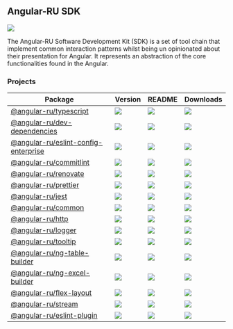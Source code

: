 ## Angular-RU SDK

[![](https://github.com/angular-ru/angular-ru-sdk/workflows/Angular-RU%20SDK%20CI/badge.svg)](https://github.com/Angular-RU/angular-ru-sdk/actions?query=workflow%3A%22Angular-RU+SDK+CI%22+branch%3Amaster)

The Angular-RU Software Development Kit (SDK) is a set of tool chain that implement common interaction patterns whilst
being un opinionated about their presentation for Angular. It represents an abstraction of the core functionalities
found in the Angular.

### Projects

| **Package**                                                                                            | **Version**                                                                           | **README**                                                                                         | **Downloads**                                                                                                                             |
| ------------------------------------------------------------------------------------------------------ | ------------------------------------------------------------------------------------- | -------------------------------------------------------------------------------------------------- | ----------------------------------------------------------------------------------------------------------------------------------------- |
| [@angular-ru/typescript](https://npmjs.com/package/@angular-ru/typescript)                             | ![](https://img.shields.io/npm/v/%40angular-ru%2Ftypescript/latest.svg)               | [![](https://img.shields.io/badge/README--green.svg)](packages/typescript/README.md)               | [![](https://img.shields.io/npm/dm/@angular-ru/typescript)](https://npmjs.com/package/@angular-ru/typescript)                             |
| [@angular-ru/dev-dependencies](https://npmjs.com/package/@angular-ru/dev-dependencies)                 | ![](https://img.shields.io/npm/v/%40angular-ru%2Fdev-dependencies/latest.svg)         | [![](https://img.shields.io/badge/README--green.svg)](packages/dev-dependencies/README.md)         | [![](https://img.shields.io/npm/dm/@angular-ru/dev-dependencies)](https://npmjs.com/package/@angular-ru/dev-dependencies)                 |
| [@angular-ru/eslint-config-enterprise](https://npmjs.com/package/@angular-ru/eslint-config-enterprise) | ![](https://img.shields.io/npm/v/%40angular-ru%2Feslint-config-enterprise/latest.svg) | [![](https://img.shields.io/badge/README--green.svg)](packages/eslint-config-enterprise/README.md) | [![](https://img.shields.io/npm/dm/@angular-ru/eslint-config-enterprise)](https://npmjs.com/package/@angular-ru/eslint-config-enterprise) |
| [@angular-ru/commitlint](https://npmjs.com/package/@angular-ru/commitlint)                             | ![](https://img.shields.io/npm/v/%40angular-ru%2Fcommitlint/latest.svg)               | [![](https://img.shields.io/badge/README--green.svg)](packages/commitlint/README.md)               | [![](https://img.shields.io/npm/dm/@angular-ru/commitlint)](https://npmjs.com/package/@angular-ru/commitlint)                             |
| [@angular-ru/renovate](https://npmjs.com/package/@angular-ru/renovate)                                 | ![](https://img.shields.io/npm/v/%40angular-ru%2Frenovate/latest.svg)                 | [![](https://img.shields.io/badge/README--green.svg)](packages/renovate/README.md)                 | [![](https://img.shields.io/npm/dm/@angular-ru/renovate)](https://npmjs.com/package/@angular-ru/renovate)                                 |
| [@angular-ru/prettier](https://npmjs.com/package/@angular-ru/prettier)                                 | ![](https://img.shields.io/npm/v/%40angular-ru%2Fprettier/latest.svg)                 | [![](https://img.shields.io/badge/README--green.svg)](packages/prettier/README.md)                 | [![](https://img.shields.io/npm/dm/@angular-ru/prettier)](https://npmjs.com/package/@angular-ru/prettier)                                 |
| [@angular-ru/jest](https://npmjs.com/package/@angular-ru/jest)                                         | ![](https://img.shields.io/npm/v/%40angular-ru%2Fjest/latest.svg)                     | [![](https://img.shields.io/badge/README--green.svg)](packages/jest/README.md)                     | [![](https://img.shields.io/npm/dm/@angular-ru/jest)](https://npmjs.com/package/@angular-ru/jest)                                         |
| [@angular-ru/common](https://npmjs.com/package/@angular-ru/common)                                     | ![](https://img.shields.io/npm/v/%40angular-ru%2Fcommon/latest.svg)                   | [![](https://img.shields.io/badge/README--green.svg)](packages/common/README.md)                   | [![](https://img.shields.io/npm/dm/@angular-ru/common)](https://npmjs.com/package/@angular-ru/common)                                     |
| [@angular-ru/http](https://npmjs.com/package/@angular-ru/http)                                         | ![](https://img.shields.io/npm/v/%40angular-ru%2Fhttp/latest.svg)                     | [![](https://img.shields.io/badge/README--green.svg)](packages/http/README.md)                     | [![](https://img.shields.io/npm/dm/@angular-ru/http)](https://npmjs.com/package/@angular-ru/http)                                         |
| [@angular-ru/logger](https://npmjs.com/package/@angular-ru/logger)                                     | ![](https://img.shields.io/npm/v/%40angular-ru%2Flogger/latest.svg)                   | [![](https://img.shields.io/badge/README--green.svg)](packages/logger/README.md)                   | [![](https://img.shields.io/npm/dm/@angular-ru/logger)](https://npmjs.com/package/@angular-ru/logger)                                     |
| [@angular-ru/tooltip](https://npmjs.com/package/@angular-ru/tooltip)                                   | ![](https://img.shields.io/npm/v/%40angular-ru%2Ftooltip/latest.svg)                  | [![](https://img.shields.io/badge/README--green.svg)](packages/tooltip/README.md)                  | [![](https://img.shields.io/npm/dm/@angular-ru/tooltip)](https://npmjs.com/package/@angular-ru/tooltip)                                   |
| [@angular-ru/ng-table-builder](https://npmjs.com/package/@angular-ru/ng-table-builder)                 | ![](https://img.shields.io/npm/v/%40angular-ru%2Fng-table-builder/latest.svg)         | [![](https://img.shields.io/badge/README--green.svg)](packages/ng-table-builder/README.md)         | [![](https://img.shields.io/npm/dm/@angular-ru/ng-table-builder)](https://npmjs.com/package/@angular-ru/ng-table-builder)                 |
| [@angular-ru/ng-excel-builder](https://npmjs.com/package/@angular-ru/ng-excel-builder)                 | ![](https://img.shields.io/npm/v/%40angular-ru%2Fng-excel-builder/latest.svg)         | [![](https://img.shields.io/badge/README--green.svg)](packages/ng-excel-builder/README.md)         | [![](https://img.shields.io/npm/dm/@angular-ru/ng-excel-builder)](https://npmjs.com/package/@angular-ru/ng-excel-builder)                 |
| [@angular-ru/flex-layout](https://npmjs.com/package/@angular-ru/flex-layout)                           | ![](https://img.shields.io/npm/v/%40angular-ru%2Fflex-layout/latest.svg)              | [![](https://img.shields.io/badge/README--green.svg)](packages/flex-layout/README.md)              | [![](https://img.shields.io/npm/dm/@angular-ru/flex-layout)](https://npmjs.com/package/@angular-ru/flex-layout)                           |
| [@angular-ru/stream](https://npmjs.com/package/@angular-ru/stream)                                     | ![](https://img.shields.io/npm/v/%40angular-ru%2Fstream/latest.svg)                   | [![](https://img.shields.io/badge/README--green.svg)](packages/stream/README.md)                   | [![](https://img.shields.io/npm/dm/@angular-ru/stream)](https://npmjs.com/package/@angular-ru/stream)                                     |
| [@angular-ru/eslint-plugin](https://npmjs.com/package/@angular-ru/eslint-plugin)                       | ![](https://img.shields.io/npm/v/%40angular-ru%2Feslint-plugin/latest.svg)            | [![](https://img.shields.io/badge/README--green.svg)](packages/eslint-plugin/README.md)            | [![](https://img.shields.io/npm/dm/@angular-ru/eslint-plugin)](https://npmjs.com/package/@angular-ru/eslint-plugin)                       |
